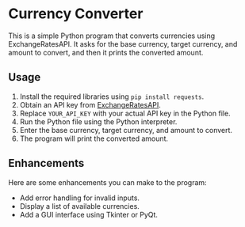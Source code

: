 # Currency Converter

This is a simple Python program that converts currencies using ExchangeRatesAPI. It asks for the base currency, target currency, and amount to convert, and then it prints the converted amount.

## Usage

1. Install the required libraries using `pip install requests`.
2. Obtain an API key from [ExchangeRatesAPI](https://exchangeratesapi.io/).
3. Replace `YOUR_API_KEY` with your actual API key in the Python file.
4. Run the Python file using the Python interpreter.
5. Enter the base currency, target currency, and amount to convert.
6. The program will print the converted amount.

## Enhancements

Here are some enhancements you can make to the program:

- Add error handling for invalid inputs.
- Display a list of available currencies.
- Add a GUI interface using Tkinter or PyQt.

